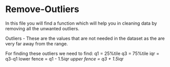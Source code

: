 # Remove-Outliers
In this file you will find a function which will help you in cleaning data by removing all the unwanted outliers.


Outliers - These are the values that are not needed in the dataset as the are very far away from the range.

For finding these outliers we need to find:
  q1 = 25%tile
  q3 = 75%tile
  iqr = q3-q1
  lower fence = q1 - 1.5*iqr
  upper fence = q3 + 1.5*iqr
